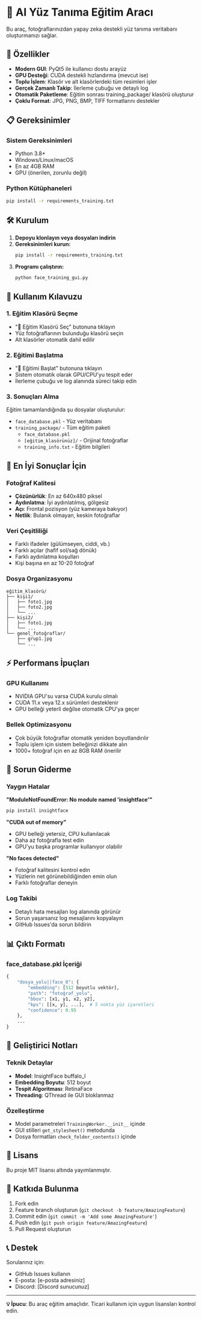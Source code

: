 # 🤖 AI Yüz Tanıma Eğitim Aracı

Bu araç, fotoğraflarınızdan yapay zeka destekli yüz tanıma veritabanı oluşturmanızı sağlar.

## 🚀 Özellikler

- **Modern GUI**: PyQt5 ile kullanıcı dostu arayüz
- **GPU Desteği**: CUDA destekli hızlandırma (mevcut ise)
- **Toplu İşlem**: Klasör ve alt klasörlerdeki tüm resimleri işler
- **Gerçek Zamanlı Takip**: İlerleme çubuğu ve detaylı log
- **Otomatik Paketleme**: Eğitim sonrası training_package/ klasörü oluşturur
- **Çoklu Format**: JPG, PNG, BMP, TIFF formatlarını destekler

## 📋 Gereksinimler

### Sistem Gereksinimleri
- Python 3.8+
- Windows/Linux/macOS
- En az 4GB RAM
- GPU (önerilen, zorunlu değil)

### Python Kütüphaneleri
```bash
pip install -r requirements_training.txt
```

## 🛠️ Kurulum

1. **Depoyu klonlayın veya dosyaları indirin**
2. **Gereksinimleri kurun:**
   ```bash
   pip install -r requirements_training.txt
   ```
3. **Programı çalıştırın:**
   ```bash
   python face_training_gui.py
   ```

## 📖 Kullanım Kılavuzu

### 1. Eğitim Klasörü Seçme
- "📂 Eğitim Klasörü Seç" butonuna tıklayın
- Yüz fotoğraflarının bulunduğu klasörü seçin
- Alt klasörler otomatik dahil edilir

### 2. Eğitimi Başlatma
- "🎯 Eğitimi Başlat" butonuna tıklayın
- Sistem otomatik olarak GPU/CPU'yu tespit eder
- İlerleme çubuğu ve log alanında süreci takip edin

### 3. Sonuçları Alma
Eğitim tamamlandığında şu dosyalar oluşturulur:
- `face_database.pkl` - Yüz veritabanı
- `training_package/` - Tüm eğitim paketi
  - `face_database.pkl`
  - `[eğitim_klasörünüz]/` - Orijinal fotoğraflar
  - `training_info.txt` - Eğitim bilgileri

## 🎯 En İyi Sonuçlar İçin

### Fotoğraf Kalitesi
- **Çözünürlük**: En az 640x480 piksel
- **Aydınlatma**: İyi aydınlatılmış, gölgesiz
- **Açı**: Frontal pozisyon (yüz kameraya bakıyor)
- **Netlik**: Bulanık olmayan, keskin fotoğraflar

### Veri Çeşitliliği
- Farklı ifadeler (gülümseyen, ciddi, vb.)
- Farklı açılar (hafif sol/sağ dönük)
- Farklı aydınlatma koşulları
- Kişi başına en az 10-20 fotoğraf

### Dosya Organizasyonu
```
eğitim_klasörü/
├── kişi1/
│   ├── foto1.jpg
│   ├── foto2.jpg
│   └── ...
├── kişi2/
│   ├── foto1.jpg
│   └── ...
└── genel_fotoğraflar/
    ├── grup1.jpg
    └── ...
```

## ⚡ Performans İpuçları

### GPU Kullanımı
- NVIDIA GPU'su varsa CUDA kurulu olmalı
- CUDA 11.x veya 12.x sürümleri desteklenir
- GPU belleği yeterli değilse otomatik CPU'ya geçer

### Bellek Optimizasyonu
- Çok büyük fotoğraflar otomatik yeniden boyutlandırılır
- Toplu işlem için sistem belleğinizi dikkate alın
- 1000+ fotoğraf için en az 8GB RAM önerilir

## 🐛 Sorun Giderme

### Yaygın Hatalar

**"ModuleNotFoundError: No module named 'insightface'"**
```bash
pip install insightface
```

**"CUDA out of memory"**
- GPU belleği yetersiz, CPU kullanılacak
- Daha az fotoğrafla test edin
- GPU'yu başka programlar kullanıyor olabilir

**"No faces detected"**
- Fotoğraf kalitesini kontrol edin
- Yüzlerin net görünebildiğinden emin olun
- Farklı fotoğraflar deneyin

### Log Takibi
- Detaylı hata mesajları log alanında görünür
- Sorun yaşarsanız log mesajlarını kopyalayın
- GitHub Issues'da sorun bildirin

## 📊 Çıktı Formatı

### face_database.pkl İçeriği
```python
{
    "dosya_yolu||face_0": {
        "embedding": [512 boyutlu vektör],
        "path": "fotoğraf_yolu",
        "bbox": [x1, y1, x2, y2],
        "kps": [[x, y], ...],  # 5 nokta yüz işaretleri
        "confidence": 0.95
    },
    ...
}
```

## 🔧 Geliştirici Notları

### Teknik Detaylar
- **Model**: InsightFace buffalo_l
- **Embedding Boyutu**: 512 boyut
- **Tespit Algoritması**: RetinaFace
- **Threading**: QThread ile GUI bloklanmaz

### Özelleştirme
- Model parametreleri `TrainingWorker.__init__` içinde
- GUI stilleri `get_stylesheet()` metodunda
- Dosya formatları `check_folder_contents()` içinde

## 📄 Lisans

Bu proje MIT lisansı altında yayımlanmıştır.

## 🤝 Katkıda Bulunma

1. Fork edin
2. Feature branch oluşturun (`git checkout -b feature/AmazingFeature`)
3. Commit edin (`git commit -m 'Add some AmazingFeature'`)
4. Push edin (`git push origin feature/AmazingFeature`)
5. Pull Request oluşturun

## 📞 Destek

Sorularınız için:
- GitHub Issues kullanın
- E-posta: [e-posta adresiniz]
- Discord: [Discord sunucunuz]

---

**💡 İpucu**: Bu araç eğitim amaçlıdır. Ticari kullanım için uygun lisansları kontrol edin.